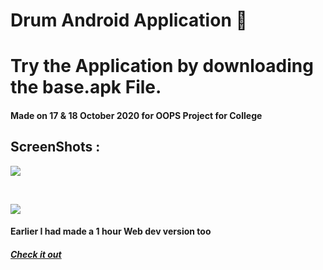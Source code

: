 # Drum Android Application 🥁

# Try the Application by downloading the base.apk File.

#### Made on 17 & 18 October 2020 for OOPS Project for College

## ScreenShots : 

![](https://res.cloudinary.com/dnv3ztqf1/image/upload/v1606678031/Drum%20App/Untitled_huhvv5.png)

<br>

![](https://res.cloudinary.com/dnv3ztqf1/image/upload/v1606678622/Drum%20App/Untitled_qcvelu.png)


#### Earlier I had made a 1 hour Web dev version too
##### [Check it out](https://github.com/AakashCode12/DrumsWithJavascript)
